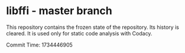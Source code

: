 # libffi - master branch

This repository contains the frozen state of the repository.
Its history is cleared. It is used only for static code
analysis with Codacy.

Commit Time: 1734446905